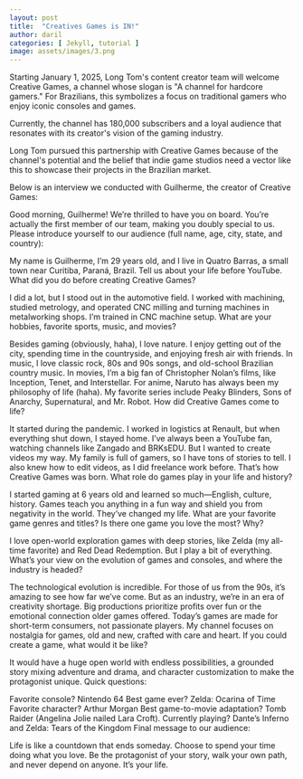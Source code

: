 ```yaml
---
layout: post
title:  "Creatives Games is IN!"
author: daril
categories: [ Jekyll, tutorial ]
image: assets/images/3.png
---
```

Starting January 1, 2025, Long Tom's content creator team will welcome Creative Games, a channel whose slogan is "A channel for hardcore gamers." For Brazilians, this symbolizes a focus on traditional gamers who enjoy iconic consoles and games.

Currently, the channel has 180,000 subscribers and a loyal audience that resonates with its creator's vision of the gaming industry.

Long Tom pursued this partnership with Creative Games because of the channel's potential and the belief that indie game studios need a vector like this to showcase their projects in the Brazilian market.

Below is an interview we conducted with Guilherme, the creator of Creative Games:

Good morning, Guilherme! We’re thrilled to have you on board. You’re actually the first member of our team, making you doubly special to us. Please introduce yourself to our audience (full name, age, city, state, and country):

My name is Guilherme, I’m 29 years old, and I live in Quatro Barras, a small town near Curitiba, Paraná, Brazil.
Tell us about your life before YouTube. What did you do before creating Creative Games?

I did a lot, but I stood out in the automotive field. I worked with machining, studied metrology, and operated CNC milling and turning machines in metalworking shops. I’m trained in CNC machine setup.
What are your hobbies, favorite sports, music, and movies?

Besides gaming (obviously, haha), I love nature. I enjoy getting out of the city, spending time in the countryside, and enjoying fresh air with friends. In music, I love classic rock, 80s and 90s songs, and old-school Brazilian country music. In movies, I’m a big fan of Christopher Nolan’s films, like Inception, Tenet, and Interstellar. For anime, Naruto has always been my philosophy of life (haha). My favorite series include Peaky Blinders, Sons of Anarchy, Supernatural, and Mr. Robot.
How did Creative Games come to life?

It started during the pandemic. I worked in logistics at Renault, but when everything shut down, I stayed home. I’ve always been a YouTube fan, watching channels like Zangado and BRKsEDU. But I wanted to create videos my way. My family is full of gamers, so I have tons of stories to tell. I also knew how to edit videos, as I did freelance work before. That’s how Creative Games was born.
What role do games play in your life and history?

I started gaming at 6 years old and learned so much—English, culture, history. Games teach you anything in a fun way and shield you from negativity in the world. They’ve changed my life.
What are your favorite game genres and titles? Is there one game you love the most? Why?

I love open-world exploration games with deep stories, like Zelda (my all-time favorite) and Red Dead Redemption. But I play a bit of everything.
What’s your view on the evolution of games and consoles, and where the industry is headed?

The technological evolution is incredible. For those of us from the 90s, it’s amazing to see how far we’ve come. But as an industry, we’re in an era of creativity shortage. Big productions prioritize profits over fun or the emotional connection older games offered. Today’s games are made for short-term consumers, not passionate players. My channel focuses on nostalgia for games, old and new, crafted with care and heart.
If you could create a game, what would it be like?

It would have a huge open world with endless possibilities, a grounded story mixing adventure and drama, and character customization to make the protagonist unique.
Quick questions:

Favorite console? Nintendo 64
Best game ever? Zelda: Ocarina of Time
Favorite character? Arthur Morgan
Best game-to-movie adaptation? Tomb Raider (Angelina Jolie nailed Lara Croft).
Currently playing? Dante’s Inferno and Zelda: Tears of the Kingdom
Final message to our audience:

Life is like a countdown that ends someday. Choose to spend your time doing what you love. Be the protagonist of your story, walk your own path, and never depend on anyone. It’s your life.